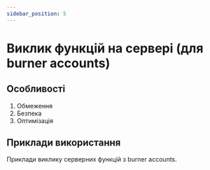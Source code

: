 ```yaml
---
sidebar_position: 5
---
```


# Виклик функцій на сервері (для burner accounts)

## Особливості

1. Обмеження
2. Безпека
3. Оптимізація

## Приклади використання

Приклади виклику серверних функцій з burner accounts.
